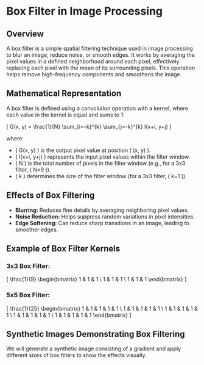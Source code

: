 # Box Filter in Image Processing

## Overview
A box filter is a simple spatial filtering technique used in image processing to blur an image, reduce noise, or smooth edges. It works by averaging the pixel values in a defined neighborhood around each pixel, effectively replacing each pixel with the mean of its surrounding pixels. This operation helps remove high-frequency components and smoothens the image.

## Mathematical Representation
A box filter is defined using a convolution operation with a kernel, where each value in the kernel is equal and sums to 1:

\[
G(x, y) = \frac{1}{N} \sum_{i=-k}^{k} \sum_{j=-k}^{k} I(x+i, y+j)
\]

where:
- \( G(x, y) \) is the output pixel value at position \( (x, y) \).
- \( I(x+i, y+j) \) represents the input pixel values within the filter window.
- \( N \) is the total number of pixels in the filter window (e.g., for a 3x3 filter, \( N=9 \)).
- \( k \) determines the size of the filter window (for a 3x3 filter, \( k=1 \)).

## Effects of Box Filtering
- **Blurring:** Reduces fine details by averaging neighboring pixel values.
- **Noise Reduction:** Helps suppress random variations in pixel intensities.
- **Edge Softening:** Can reduce sharp transitions in an image, leading to smoother edges.

## Example of Box Filter Kernels
### 3x3 Box Filter:
\[
\frac{1}{9} \begin{bmatrix} 1 & 1 & 1 \\ 1 & 1 & 1 \\ 1 & 1 & 1 \end{bmatrix}
\]

### 5x5 Box Filter:
\[
\frac{1}{25} \begin{bmatrix} 1 & 1 & 1 & 1 & 1 \\ 1 & 1 & 1 & 1 & 1 \\ 1 & 1 & 1 & 1 & 1 \\ 1 & 1 & 1 & 1 & 1 \\ 1 & 1 & 1 & 1 & 1 \end{bmatrix}
\]

## Synthetic Images Demonstrating Box Filtering
We will generate a synthetic image consisting of a gradient and apply different sizes of box filters to show the effects visually.

